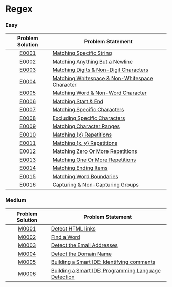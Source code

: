 # Regex

### Easy

|Problem Solution|Problem Statement|
|:--------------:|-----------------|
|[E0001]|[Matching Specific String]|
|[E0002]|[Matching Anything But a Newline]|
|[E0003]|[Matching Digits & Non-Digit Characters]|
|[E0004]|[Matching Whitespace & Non-Whitespace Character]|
|[E0005]|[Matching Word & Non-Word Character]|
|[E0006]|[Matching Start & End]|
|[E0007]|[Matching Specific Characters]|
|[E0008]|[Excluding Specific Characters]|
|[E0009]|[Matching Character Ranges]|
|[E0010]|[Matching {x} Repetitions]|
|[E0011]|[Matching {x, y} Repetitions]|
|[E0012]|[Matching Zero Or More Repetitions]|
|[E0013]|[Matching One Or More Repetitions]|
|[E0014]|[Matching Ending Items]|
|[E0015]|[Matching Word Boundaries]|
|[E0016]|[Capturing & Non-Capturing Groups]|

### Medium

|Problem Solution|Problem Statement|
|:--------------:|-----------------|
|[M0001]|[Detect HTML links]|
|[M0002]|[Find a Word]|
|[M0003]|[Detect the Email Addresses]|
|[M0004]|[Detect the Domain Name]|
|[M0005]|[Building a Smart IDE: Identifying comments]|
|[M0006]|[Building a Smart IDE: Programming Language Detection]|

[//]: # (Easy)

[E0001]: Easy/E0001.py
[Matching Specific String]: https://www.hackerrank.com/challenges/matching-specific-string/problem

[E0002]: Easy/E0002.py
[Matching Anything But a Newline]: https://www.hackerrank.com/challenges/matching-anything-but-new-line/problem

[E0003]: Easy/E0003.py
[Matching Digits & Non-Digit Characters]: https://www.hackerrank.com/challenges/matching-digits-non-digit-character/problem

[E0004]: Easy/E0004.py
[Matching Whitespace & Non-Whitespace Character]: https://www.hackerrank.com/challenges/matching-whitespace-non-whitespace-character/problem

[E0005]: Easy/E0005.py
[Matching Word & Non-Word Character]: https://www.hackerrank.com/challenges/matching-word-non-word/problem

[E0006]: Easy/E0006.py
[Matching Start & End]: https://www.hackerrank.com/challenges/matching-start-end/problem

[E0007]: Easy/E0007.py
[Matching Specific Characters]: https://www.hackerrank.com/challenges/matching-specific-characters/problem

[E0008]: Easy/E0008.py
[Excluding Specific Characters]: https://www.hackerrank.com/challenges/excluding-specific-characters/problem

[E0009]: Easy/E0009.py
[Matching Character Ranges]: https://www.hackerrank.com/challenges/matching-range-of-characters/problem

[E0010]: Easy/E0010.py
[Matching {x} Repetitions]: https://www.hackerrank.com/challenges/matching-x-repetitions/problem

[E0011]: Easy/E0011.py
[Matching {x, y} Repetitions]: https://www.hackerrank.com/challenges/matching-x-y-repetitions/problem

[E0012]: Easy/E0012.py
[Matching Zero Or More Repetitions]: https://www.hackerrank.com/challenges/matching-zero-or-more-repetitions/problem

[E0013]: Easy/E0013.py
[Matching One Or More Repetitions]: https://www.hackerrank.com/challenges/matching-one-or-more-repititions/problem

[E0014]: Easy/E0014.py
[Matching Ending Items]: https://www.hackerrank.com/challenges/matching-ending-items/problem

[E0015]: Easy/E0015.py
[Matching Word Boundaries]: https://www.hackerrank.com/challenges/matching-word-boundaries/problem

[E0016]: Easy/E0016.py
[Capturing & Non-Capturing Groups]: https://www.hackerrank.com/challenges/capturing-non-capturing-groups/problem

[//]: # (Medium)

[M0001]: Medium/M0001.py
[Detect HTML links]: https://www.hackerrank.com/challenges/detect-html-links/problem

[M0002]: Medium/M0002.py
[Find a Word]: https://www.hackerrank.com/challenges/find-a-word/problem

[M0003]: Medium/M0003.py
[Detect the Email Addresses]: https://www.hackerrank.com/challenges/detect-the-email-addresses/problem

[M0004]: Medium/M0004.py
[Detect the Domain Name]: https://www.hackerrank.com/challenges/detect-the-domain-name/problem

[M0005]: Medium/M0005.py
[Building a Smart IDE: Identifying comments]: https://www.hackerrank.com/challenges/ide-identifying-comments/problem

[M0006]: Medium/M0006.py
[Building a Smart IDE: Programming Language Detection]: https://www.hackerrank.com/challenges/programming-language-detection/problem

[//]: # (EOF)
